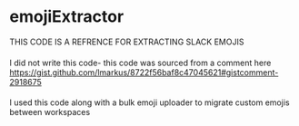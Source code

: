 # emojiExtractor

THIS CODE IS A REFRENCE FOR EXTRACTING SLACK EMOJIS
####
I did not write this code- this code was sourced from a comment here https://gist.github.com/lmarkus/8722f56baf8c47045621#gistcomment-2918675
####
I used this code along with a bulk emoji uploader to migrate custom emojis between workspaces

